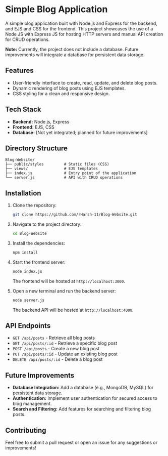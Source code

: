 # Simple Blog Application

A simple blog application built with Node.js and Express for the backend, and EJS and CSS for the frontend. This project showcases the use of a Node JS with Express JS for hosting HTTP servers and manual API creation for CRUD operations. 

**Note:** Currently, the project does not include a database. Future improvements will integrate a database for persistent data storage.

## Features

- User-friendly interface to create, read, update, and delete blog posts.
- Dynamic rendering of blog posts using EJS templates.
- CSS styling for a clean and responsive design.

## Tech Stack

- **Backend:** Node.js, Express
- **Frontend:** EJS, CSS
- **Database:** [Not yet integrated; planned for future improvements]

## Directory Structure

```
Blog-Website/
├── public/styles         # Static files (CSS)
├── views/                # EJS templates
├── index.js              # Entry point of the application
└── server.js             # API with CRUD operations
```

## Installation

1. Clone the repository:
   ```bash
   git clone https://github.com/rHarsh-11/Blog-Website.git
   ```

2. Navigate to the project directory:
   ```bash
   cd Blog-Website
   ```

3. Install the dependencies:
   ```bash
   npm install
   ```

4. Start the frontend server:
   ```bash
   node index.js
   ```
   The frontend will be hosted at `http://localhost:3000`.

5. Open a new terminal and run the backend server:
   ```bash
   node server.js
   ```
   The backend API will be hosted at `http://localhost:4000`.

## API Endpoints

- `GET /api/posts` - Retrieve all blog posts
- `GET /api/posts/:id` - Retrieve a specific blog post
- `POST /api/posts` - Create a new blog post
- `PUT /api/posts/:id` - Update an existing blog post
- `DELETE /api/posts/:id` - Delete a blog post

## Future Improvements

- **Database Integration:** Add a database (e.g., MongoDB, MySQL) for persistent data storage.
- **Authentication:** Implement user authentication for secured access to blog management.
- **Search and Filtering:** Add features for searching and filtering blog posts.


## Contributing

Feel free to submit a pull request or open an issue for any suggestions or improvements!
